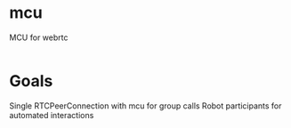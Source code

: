 # mcu
MCU for webrtc

```

```

# Goals
Single RTCPeerConnection with mcu for group calls
Robot participants for automated interactions

